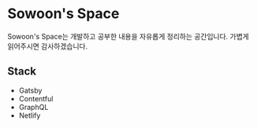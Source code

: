 # Sowoon's Space

Sowoon's Space는 개발하고 공부한 내용을 자유롭게 정리하는 공간입니다.
가볍게 읽어주시면 감사하겠습니다.

## Stack

- Gatsby
- Contentful
- GraphQL
- Netlify
